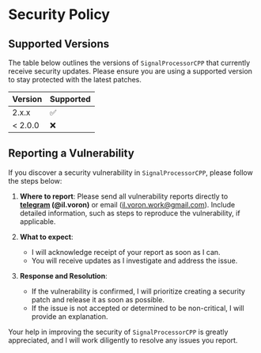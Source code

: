 # Security Policy

## Supported Versions

The table below outlines the versions of `SignalProcessorCPP` that currently
receive security updates. Please ensure you are using a supported version to
stay protected with the latest patches.

| Version | Supported          |
|---------|--------------------|
| 2.x.x   | :white_check_mark: |
| < 2.0.0 | :x:                |

## Reporting a Vulnerability

If you discover a security vulnerability in `SignalProcessorCPP`, please follow
the steps below:

1. **Where to report**: Please send all vulnerability reports directly to
   **[telegram](https://t.me/il_voron) (@il.voron)** or email
   (il.voron.work@gmail.com). Include detailed information, such as steps to
   reproduce the vulnerability, if applicable.

2. **What to expect**:

    - I will acknowledge receipt of your report as soon as I can.
    - You will receive updates as I investigate and address the issue.

3. **Response and Resolution**:
    - If the vulnerability is confirmed, I will prioritize creating a security
      patch and release it as soon as possible.
    - If the issue is not accepted or determined to be non-critical, I will
      provide an explanation.

Your help in improving the security of `SignalProcessorCPP` is greatly
appreciated, and I will work diligently to resolve any issues you report.
